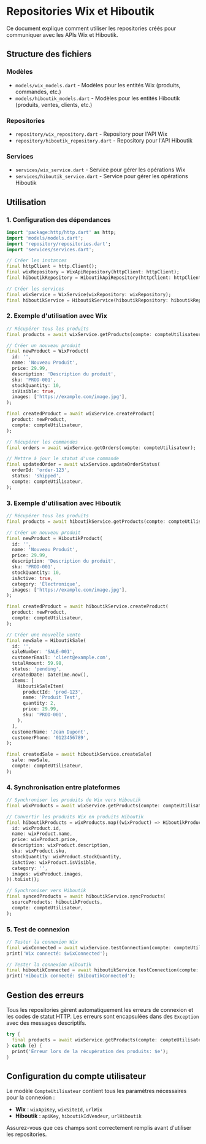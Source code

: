 # Repositories Wix et Hiboutik

Ce document explique comment utiliser les repositories créés pour communiquer avec les APIs Wix et Hiboutik.

## Structure des fichiers

### Modèles
- `models/wix_models.dart` - Modèles pour les entités Wix (produits, commandes, etc.)
- `models/hiboutik_models.dart` - Modèles pour les entités Hiboutik (produits, ventes, clients, etc.)

### Repositories
- `repository/wix_repository.dart` - Repository pour l'API Wix
- `repository/hiboutik_repository.dart` - Repository pour l'API Hiboutik

### Services
- `services/wix_service.dart` - Service pour gérer les opérations Wix
- `services/hiboutik_service.dart` - Service pour gérer les opérations Hiboutik

## Utilisation

### 1. Configuration des dépendances

```dart
import 'package:http/http.dart' as http;
import 'models/models.dart';
import 'repository/repositories.dart';
import 'services/services.dart';

// Créer les instances
final httpClient = http.Client();
final wixRepository = WixApiRepository(httpClient: httpClient);
final hiboutikRepository = HiboutikApiRepository(httpClient: httpClient);

// Créer les services
final wixService = WixService(wixRepository: wixRepository);
final hiboutikService = HiboutikService(hiboutikRepository: hiboutikRepository);
```

### 2. Exemple d'utilisation avec Wix

```dart
// Récupérer tous les produits
final products = await wixService.getProducts(compte: compteUtilisateur);

// Créer un nouveau produit
final newProduct = WixProduct(
  id: '',
  name: 'Nouveau Produit',
  price: 29.99,
  description: 'Description du produit',
  sku: 'PROD-001',
  stockQuantity: 10,
  isVisible: true,
  images: ['https://example.com/image.jpg'],
);

final createdProduct = await wixService.createProduct(
  product: newProduct,
  compte: compteUtilisateur,
);

// Récupérer les commandes
final orders = await wixService.getOrders(compte: compteUtilisateur);

// Mettre à jour le statut d'une commande
final updatedOrder = await wixService.updateOrderStatus(
  orderId: 'order-123',
  status: 'shipped',
  compte: compteUtilisateur,
);
```

### 3. Exemple d'utilisation avec Hiboutik

```dart
// Récupérer tous les produits
final products = await hiboutikService.getProducts(compte: compteUtilisateur);

// Créer un nouveau produit
final newProduct = HiboutikProduct(
  id: '',
  name: 'Nouveau Produit',
  price: 29.99,
  description: 'Description du produit',
  sku: 'PROD-001',
  stockQuantity: 10,
  isActive: true,
  category: 'Électronique',
  images: ['https://example.com/image.jpg'],
);

final createdProduct = await hiboutikService.createProduct(
  product: newProduct,
  compte: compteUtilisateur,
);

// Créer une nouvelle vente
final newSale = HiboutikSale(
  id: '',
  saleNumber: 'SALE-001',
  customerEmail: 'client@example.com',
  totalAmount: 59.98,
  status: 'pending',
  createdDate: DateTime.now(),
  items: [
    HiboutikSaleItem(
      productId: 'prod-123',
      name: 'Produit Test',
      quantity: 2,
      price: 29.99,
      sku: 'PROD-001',
    ),
  ],
  customerName: 'Jean Dupont',
  customerPhone: '0123456789',
);

final createdSale = await hiboutikService.createSale(
  sale: newSale,
  compte: compteUtilisateur,
);
```

### 4. Synchronisation entre plateformes

```dart
// Synchroniser les produits de Wix vers Hiboutik
final wixProducts = await wixService.getProducts(compte: compteUtilisateur);

// Convertir les produits Wix en produits Hiboutik
final hiboutikProducts = wixProducts.map((wixProduct) => HiboutikProduct(
  id: wixProduct.id,
  name: wixProduct.name,
  price: wixProduct.price,
  description: wixProduct.description,
  sku: wixProduct.sku,
  stockQuantity: wixProduct.stockQuantity,
  isActive: wixProduct.isVisible,
  category: '',
  images: wixProduct.images,
)).toList();

// Synchroniser vers Hiboutik
final syncedProducts = await hiboutikService.syncProducts(
  sourceProducts: hiboutikProducts,
  compte: compteUtilisateur,
);
```

### 5. Test de connexion

```dart
// Tester la connexion Wix
final wixConnected = await wixService.testConnection(compte: compteUtilisateur);
print('Wix connecté: $wixConnected');

// Tester la connexion Hiboutik
final hiboutikConnected = await hiboutikService.testConnection(compte: compteUtilisateur);
print('Hiboutik connecté: $hiboutikConnected');
```

## Gestion des erreurs

Tous les repositories gèrent automatiquement les erreurs de connexion et les codes de statut HTTP. Les erreurs sont encapsulées dans des `Exception` avec des messages descriptifs.

```dart
try {
  final products = await wixService.getProducts(compte: compteUtilisateur);
} catch (e) {
  print('Erreur lors de la récupération des produits: $e');
}
```

## Configuration du compte utilisateur

Le modèle `CompteUtilisateur` contient tous les paramètres nécessaires pour la connexion :

- **Wix** : `wixApiKey`, `wixSiteId`, `urlWix`
- **Hiboutik** : `apiKey`, `hiboutikIdVendeur`, `urlHiboutik`

Assurez-vous que ces champs sont correctement remplis avant d'utiliser les repositories.
